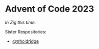 # Advent of Code 2023

*In Zig this time.*

Sister Respositories:

- [@trholdridge](https://github.com/trholdridge/advent-of-code/tree/main/aoc-2023)
